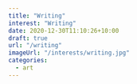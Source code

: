 ```yaml
---
title: "Writing"
interest: "Writing"
date: 2020-12-30T11:10:26+10:00
draft: true
url: "/writing"
imageUrl: "/interests/writing.jpg"
categories:
  - art
---
```

